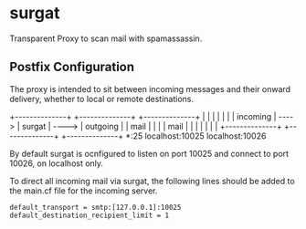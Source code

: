 surgat
======

Transparent Proxy to scan mail with spamassassin.


Postfix Configuration
---------------------

The proxy is intended to sit between incoming messages and their onward
delivery, whether to local or remote destinations.

  +--------------+       +--------------+       +--------------+
  |              |       |              |       |              |
  | incoming     | ----> | surgat       | ----> | outgoing     |
  |      mail    |       |              |       |      mail    |
  |              |       |              |       |              |
  +--------------+       +--------------+       +--------------+
    *:25                 localhost:10025        localhost:10026

By default surgat is ocnfigured to listen on port 10025 and connect to
port 10026, on localhost only.

To direct all incoming mail via surgat, the following lines should be added 
to the main.cf file for the incoming server.

    default_transport = smtp:[127.0.0.1]:10025
    default_destination_recipient_limit = 1


